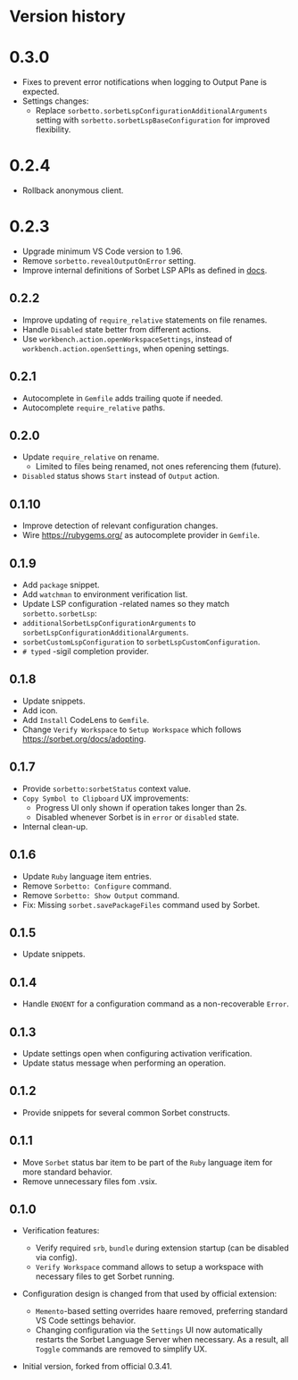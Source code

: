# Version history

# 0.3.0
- Fixes to prevent error notifications when logging to Output Pane is expected.
- Settings changes:
  - Replace `sorbetto.sorbetLspConfigurationAdditionalArguments` setting with `sorbetto.sorbetLspBaseConfiguration` for improved flexibility.

# 0.2.4
- Rollback anonymous client.

# 0.2.3
- Upgrade minimum VS Code version to 1.96.
- Remove `sorbetto.revealOutputOnError` setting.
- Improve internal definitions of Sorbet LSP APIs as defined in [docs](https://sorbet.org/docs/lsp#initialize-request).

## 0.2.2
- Improve updating of `require_relative` statements on file renames.
- Handle `Disabled` state better from different actions.
- Use `workbench.action.openWorkspaceSettings`, instead of `workbench.action.openSettings`, when opening settings.

## 0.2.1
- Autocomplete in `Gemfile` adds trailing quote if needed.
- Autocomplete `require_relative` paths.

## 0.2.0
- Update `require_relative` on rename.
  - Limited to files being renamed, not ones referencing them (future).
- `Disabled` status shows `Start` instead of `Output` action.

## 0.1.10
- Improve detection of relevant configuration changes.
- Wire https://rubygems.org/ as autocomplete provider in `Gemfile`.

## 0.1.9
- Add `package` snippet.
- Add `watchman` to environment verification list.
- Update LSP configuration -related names so they match `sorbetto.sorbetLsp`:
 - `additionalSorbetLspConfigurationArguments` to `sorbetLspConfigurationAdditionalArguments`.
 - `sorbetCustomLspConfiguration` to `sorbetLspCustomConfiguration`.
- `# typed` -sigil completion provider.

## 0.1.8
- Update snippets.
- Add icon.
- Add `Install` CodeLens to `Gemfile`.
- Change `Verify Workspace` to `Setup Workspace` which follows https://sorbet.org/docs/adopting.

## 0.1.7
- Provide `sorbetto:sorbetStatus` context value.
- `Copy Symbol to Clipboard` UX improvements:
  - Progress UI only shown if operation takes longer than 2s.
  - Disabled whenever Sorbet is in `error` or `disabled` state.
- Internal clean-up.

## 0.1.6
- Update `Ruby` language item entries.
- Remove `Sorbetto: Configure` command.
- Remove `Sorbetto: Show Output` command.
- Fix: Missing `sorbet.savePackageFiles` command used by Sorbet.

## 0.1.5
- Update snippets.

## 0.1.4
- Handle `ENOENT` for a configuration command as a non-recoverable `Error`.

## 0.1.3
- Update settings open when configuring activation verification.
- Update status message when performing an operation.

## 0.1.2
- Provide snippets for several common Sorbet constructs.

## 0.1.1
- Move `Sorbet` status bar item to be part of the `Ruby` language item for more standard behavior.
- Remove unnecessary files fom .vsix.

## 0.1.0
- Verification features:
  - Verify required `srb`, `bundle` during extension startup (can be disabled via config).
  - `Verify Workspace` command allows to setup a workspace with necessary files to get Sorbet running.
- Configuration design is changed from that used by official extension:
  - `Memento`-based setting overrides haare removed, preferring standard VS Code settings behavior.
  - Changing configuration via the `Settings` UI now automatically restarts the Sorbet Language Server when necessary. As a result, all `Toggle` commands are removed to simplify UX.

- Initial version, forked from official 0.3.41.